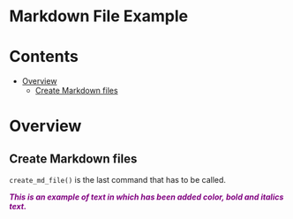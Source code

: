 
Markdown File Example
=====================

Contents
========

* [Overview](#overview)
	* [Create Markdown files](#create-markdown-files)

# Overview

## Create Markdown files


``create_md_file()`` is the last command that has to be called.

***<font color="purple">This is an example of text in which has been added color, bold and italics text.</font>***
